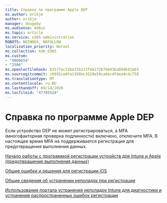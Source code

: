 ```yaml
---
title: Справка по программе Apple DEP
ms.author: erikje
author: erikje
manager: dougeby
ms.audience: Admin
ms.topic: article
ms.service: o365-administration
ROBOTS: NOINDEX, NOFOLLOW
localization_priority: Normal
ms.collection: Adm_O365
ms.custom:
- "9000654"
- "2506"
ms.openlocfilehash: b3577ac32be31b213feb172b76843ba884b42a03
ms.sourcegitcommit: c6692ce0fa1358ec3529e59ca0ecdfdea4cdc759
ms.translationtype: MT
ms.contentlocale: ru-RU
ms.lasthandoff: 09/14/2020
ms.locfileid: "47705528"
---
```

# <a name="help-with-apple-dep"></a>Справка по программе Apple DEP

Если устройство DEP не может регистрироваться, а MFA (многофакторная проверка подлинности) включено, отключите MFA. В настоящее время MFA не поддерживается регистрация для предотвращения выполнения данных.

[Начало работы с программой регистрации устройств для Intune и Apple (предотвращение выполнения данных)](https://docs.microsoft.com/intune/enrollment/device-enrollment-program-enroll-ios)

[Общие ошибки и решения для регистрации iOS](https://docs.microsoft.com/intune/enrollment/troubleshoot-ios-enrollment-errors)

[Общие сведения об устранении неполадок при регистрации](https://docs.microsoft.com/intune/enrollment/troubleshoot-device-enrollment-in-intune)

[Использование портала устранения неполадок Intune для диагностики и устранения распространенных ошибок регистрации](https://docs.microsoft.com/intune/fundamentals/help-desk-operators)


